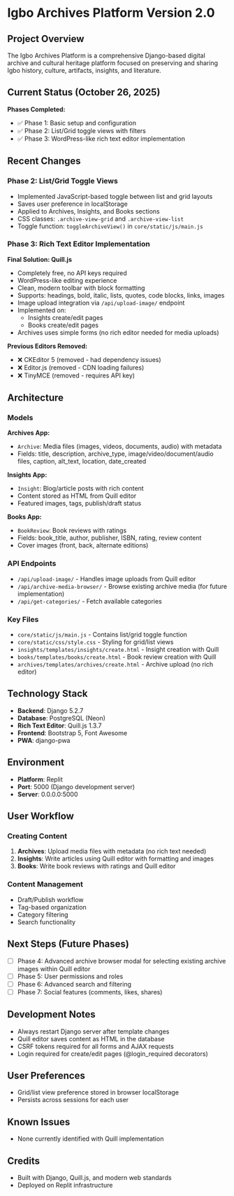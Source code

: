 # Igbo Archives Platform Version 2.0

## Project Overview
The Igbo Archives Platform is a comprehensive Django-based digital archive and cultural heritage platform focused on preserving and sharing Igbo history, culture, artifacts, insights, and literature.

## Current Status (October 26, 2025)
**Phases Completed:**
- ✅ Phase 1: Basic setup and configuration
- ✅ Phase 2: List/Grid toggle views with filters
- ✅ Phase 3: WordPress-like rich text editor implementation

## Recent Changes

### Phase 2: List/Grid Toggle Views
- Implemented JavaScript-based toggle between list and grid layouts
- Saves user preference in localStorage
- Applied to Archives, Insights, and Books sections
- CSS classes: `.archive-view-grid` and `.archive-view-list`
- Toggle function: `toggleArchiveView()` in `core/static/js/main.js`

### Phase 3: Rich Text Editor Implementation
**Final Solution: Quill.js**
- Completely free, no API keys required
- WordPress-like editing experience
- Clean, modern toolbar with block formatting
- Supports: headings, bold, italic, lists, quotes, code blocks, links, images
- Image upload integration via `/api/upload-image/` endpoint
- Implemented on:
  - Insights create/edit pages
  - Books create/edit pages
- Archives uses simple forms (no rich editor needed for media uploads)

**Previous Editors Removed:**
- ❌ CKEditor 5 (removed - had dependency issues)
- ❌ Editor.js (removed - CDN loading failures)
- ❌ TinyMCE (removed - requires API key)

## Architecture

### Models
**Archives App:**
- `Archive`: Media files (images, videos, documents, audio) with metadata
- Fields: title, description, archive_type, image/video/document/audio files, caption, alt_text, location, date_created

**Insights App:**
- `Insight`: Blog/article posts with rich content
- Content stored as HTML from Quill editor
- Featured images, tags, publish/draft status

**Books App:**
- `BookReview`: Book reviews with ratings
- Fields: book_title, author, publisher, ISBN, rating, review content
- Cover images (front, back, alternate editions)

### API Endpoints
- `/api/upload-image/` - Handles image uploads from Quill editor
- `/api/archive-media-browser/` - Browse existing archive media (for future implementation)
- `/api/get-categories/` - Fetch available categories

### Key Files
- `core/static/js/main.js` - Contains list/grid toggle function
- `core/static/css/style.css` - Styling for grid/list views
- `insights/templates/insights/create.html` - Insight creation with Quill
- `books/templates/books/create.html` - Book review creation with Quill
- `archives/templates/archives/create.html` - Archive upload (no rich editor)

## Technology Stack
- **Backend**: Django 5.2.7
- **Database**: PostgreSQL (Neon)
- **Rich Text Editor**: Quill.js 1.3.7
- **Frontend**: Bootstrap 5, Font Awesome
- **PWA**: django-pwa

## Environment
- **Platform**: Replit
- **Port**: 5000 (Django development server)
- **Server**: 0.0.0.0:5000

## User Workflow

### Creating Content
1. **Archives**: Upload media files with metadata (no rich text needed)
2. **Insights**: Write articles using Quill editor with formatting and images
3. **Books**: Write book reviews with ratings and Quill editor

### Content Management
- Draft/Publish workflow
- Tag-based organization
- Category filtering
- Search functionality

## Next Steps (Future Phases)
- [ ] Phase 4: Advanced archive browser modal for selecting existing archive images within Quill editor
- [ ] Phase 5: User permissions and roles
- [ ] Phase 6: Advanced search and filtering
- [ ] Phase 7: Social features (comments, likes, shares)

## Development Notes
- Always restart Django server after template changes
- Quill editor saves content as HTML in the database
- CSRF tokens required for all forms and AJAX requests
- Login required for create/edit pages (@login_required decorators)

## User Preferences
- Grid/list view preference stored in browser localStorage
- Persists across sessions for each user

## Known Issues
- None currently identified with Quill implementation

## Credits
- Built with Django, Quill.js, and modern web standards
- Deployed on Replit infrastructure
